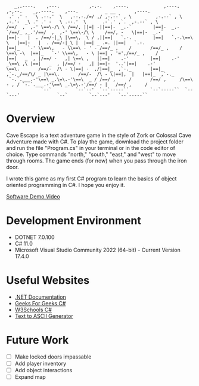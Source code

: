 ```
   _,.----.    ,---.           ,-.-.    ,----.             ,----.    ,-,--.    _,.----.    ,---.          _ __       ,----.  
 .' .' -   \ .--.'  \   ,--.-./=/ ,/ ,-.--` , \         ,-.--` , \ ,-.'-  _\ .' .' -   \ .--.'  \      .-`.' ,`.  ,-.--` , \ 
/==/  ,  ,-' \==\-/\ \ /==/, ||=| -||==|-  _.-`        |==|-  _.-`/==/_ ,_.'/==/  ,  ,-' \==\-/\ \    /==/, -   \|==|-  _.-` 
|==|-   |  . /==/-|_\ |\==\,  \ / ,||==|   `.-.        |==|   `.-.\==\  \   |==|-   |  . /==/-|_\ |  |==| _ .=. ||==|   `.-. 
|==|_   `-' \\==\,   - \\==\ - ' - /==/_ ,    /       /==/_ ,    / \==\ -\  |==|_   `-' \\==\,   - \ |==| , '=',/==/_ ,    / 
|==|   _  , |/==/ -   ,| \==\ ,   ||==|    .-'        |==|    .-'  _\==\ ,\ |==|   _  , |/==/ -   ,| |==|-  '..'|==|    .-'  
\==\.       /==/-  /\ - \|==| -  ,/|==|_  ,`-._       |==|_  ,`-._/==/\/ _ |\==\.       /==/-  /\ - \|==|,  |   |==|_  ,`-._ 
 `-.`.___.-'\==\ _.\=\.-'\==\  _ / /==/ ,     /       /==/ ,     /\==\ - , / `-.`.___.-'\==\ _.\=\.-'/==/ - |   /==/ ,     / 
             `--`         `--`--'  `--`-----``        `--`-----``  `--`---'              `--`        `--`---'   `--`-----``  
```

# Overview

Cave Escape is a text adventure game in the style of Zork or Colossal Cave Adventure made with C#. To play the game, download the project folder and run the file "Program.cs" in your terminal or in the code editor of choice. Type commands "north," "south," "east," and "west" to move through rooms. The game ends (for now) when you pass through the iron door.

I wrote this game as my first C# program to learn the basics of object oriented programming in C#. I hope you enjoy it.

[Software Demo Video](http://youtube.link.goes.here)

# Development Environment

* DOTNET 7.0.100
* C# 11.0
* Microsoft Visual Studio Community 2022 (64-bit) - Current Version 17.4.0

# Useful Websites

* [.NET Documentation](https://learn.microsoft.com/en-us/dotnet/)
* [Geeks For Geeks C#](https://www.geeksforgeeks.org/csharp-programming-language/?ref=gcse)
* [W3Schools C#](https://www.w3schools.com/cs/index.php)
* [Text to ASCII Generator](https://patorjk.com/software/taag/#p=display&f=Chiseled&t=Cave%20Escape)

# Future Work

- [ ] Make locked doors impassable
- [ ] Add player inventory
- [ ] Add object interactions
- [ ] Expand map
